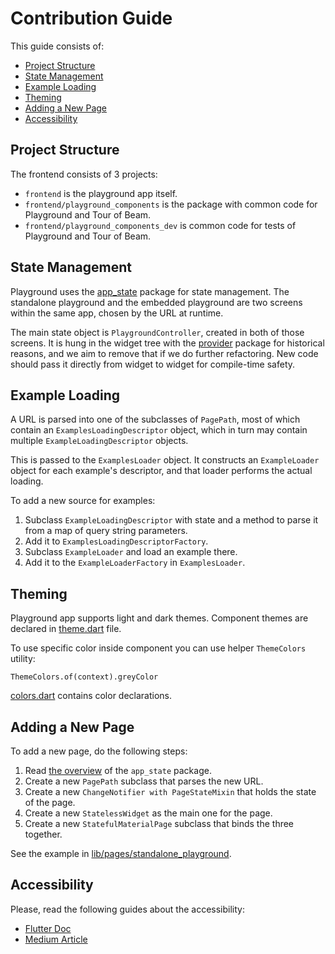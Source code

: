 <!--
    Licensed to the Apache Software Foundation (ASF) under one
    or more contributor license agreements.  See the NOTICE file
    distributed with this work for additional information
    regarding copyright ownership.  The ASF licenses this file
    to you under the Apache License, Version 2.0 (the
    "License"); you may not use this file except in compliance
    with the License.  You may obtain a copy of the License at

      http://www.apache.org/licenses/LICENSE-2.0

    Unless required by applicable law or agreed to in writing,
    software distributed under the License is distributed on an
    "AS IS" BASIS, WITHOUT WARRANTIES OR CONDITIONS OF ANY
    KIND, either express or implied.  See the License for the
    specific language governing permissions and limitations
    under the License.
-->

# Contribution Guide

This guide consists of:

- [Project Structure](#project-structure)
- [State Management](#state-management)
- [Example Loading](#example-loading)
- [Theming](#theming)
- [Adding a New Page](#adding-a-new-page)
- [Accessibility](#accessibility)

## Project Structure

The frontend consists of 3 projects:

- `frontend` is the playground app itself.
- `frontend/playground_components` is the package with common code for Playground and Tour of Beam.
- `frontend/playground_components_dev` is common code for tests of Playground and Tour of Beam.

## State Management

Playground uses the [app_state](https://pub.dev/packages/app_state) package for state management.
The standalone playground and the embedded playground are two screens within the same app,
chosen by the URL at runtime.

The main state object is `PlaygroundController`, created in both of those screens.
It is hung in the widget tree with the [provider](https://pub.dev/packages/provider) package
for historical reasons, and we aim to remove that if we do further refactoring.
New code should pass it directly from widget to widget for compile-time safety.

## Example Loading

A URL is parsed into one of the subclasses of `PagePath`, most of which contain
an `ExamplesLoadingDescriptor` object, which in turn may contain multiple `ExampleLoadingDescriptor`
objects.

This is passed to the `ExamplesLoader` object. It constructs an `ExampleLoader` object
for each example's descriptor, and that loader performs the actual loading.

To add a new source for examples:

1. Subclass `ExampleLoadingDescriptor` with state and a method to parse it from a map of query string parameters.
2. Add it to `ExamplesLoadingDescriptorFactory`.
3. Subclass `ExampleLoader` and load an example there.
4. Add it to the `ExampleLoaderFactory` in `ExamplesLoader`.

## Theming

Playground app supports light and dark themes. Component themes are declared
in [theme.dart](playground_components/lib/src/theme/theme.dart) file.

To use specific color inside component you can use helper `ThemeColors` utility:

`ThemeColors.of(context).greyColor`

[colors.dart](./lib/constants/colors.dart) contains color declarations.

## Adding a New Page

To add a new page, do the following steps:

1. Read [the overview](https://pub.dev/packages/app_state) of the `app_state` package.
2. Create a new `PagePath` subclass that parses the new URL.
3. Create a new `ChangeNotifier with PageStateMixin` that holds the state of the page.
4. Create a new `StatelessWidget` as the main one for the page.
5. Create a new `StatefulMaterialPage` subclass that binds the three together.

See the example in [lib/pages/standalone_playground](lib/pages/standalone_playground).

## Accessibility

Please, read the following guides about the accessibility:

- [Flutter Doc](https://docs.flutter.dev/development/accessibility-and-localization/accessibility)
- [Medium Article](https://medium.com/flutter-community/a-deep-dive-into-flutters-accessibility-widgets-eb0ef9455bc)
